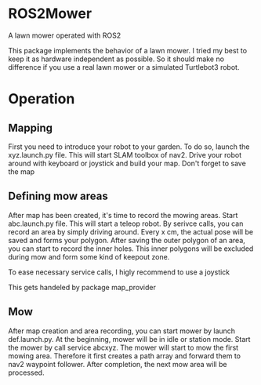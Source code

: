 # ROS2Mower
A lawn mower operated with ROS2

This package implements the behavior of a lawn mower. I tried my best to keep it as hardware independent as possible. So it should make no difference if you use a real lawn mower or a simulated Turtlebot3 robot.

# Operation
## Mapping
First you need to introduce your robot to your garden. To do so, launch the xyz.launch.py file. This will start SLAM toolbox of nav2. Drive your robot around with keyboard or joystick and build your map.
Don't forget to save the map

## Defining mow areas
After map has been created, it's time to record the mowing areas. Start abc.launch.py file. This will start a teleop robot. By serivce calls, you can record an area by simply driving around. Every x cm, the actual pose will be saved and forms your polygon. After saving the outer polygon of an area, you can start to record the inner holes. This inner polygons will be excluded during mow and form some kind of keepout zone.

To ease necessary service calls, I higly recommend to use a joystick

This gets handeled by package map_provider

## Mow
After map creation and area recording, you can start mower by launch def.launch.py. At the beginning, mower will be in idle or station mode. Start the mower by call service abcxyz. The mower will start to mow the first mowing area. Therefore it first creates a path array and forward them to nav2 waypoint follower. After completion, the next mow area will be processed.